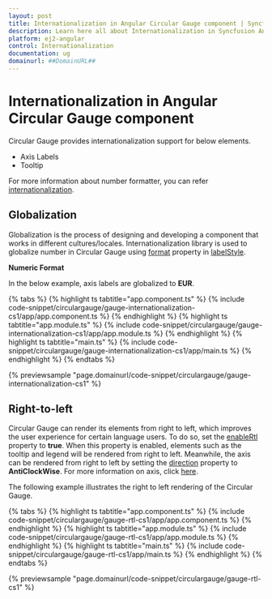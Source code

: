 ```yaml
---
layout: post
title: Internationalization in Angular Circular Gauge component | Syncfusion
description: Learn here all about Internationalization in Syncfusion Angular Circular Gauge component of Syncfusion Essential JS 2 and more.
platform: ej2-angular
control: Internationalization 
documentation: ug
domainurl: ##DomainURL##
---
```


# Internationalization in Angular Circular Gauge component

Circular Gauge provides internationalization support for below elements.

* Axis Labels
* Tooltip

For more information about number formatter, you can refer [internationalization](https://ej2.syncfusion.com/documentation/common/internationalization/).

## Globalization

Globalization is the process of designing and developing a component that works in different cultures/locales.
Internationalization library is used to globalize number in Circular Gauge using [format](https://ej2.syncfusion.com/angular/documentation/api/circular-gauge/label/#format-string) property in [labelStyle](https://ej2.syncfusion.com/angular/documentation/api/circular-gauge/label).

<!-- markdownlint-disable MD036 -->
**Numeric Format**

In the below example, axis labels are globalized to **EUR**.

{% tabs %}
{% highlight ts tabtitle="app.component.ts" %}
{% include code-snippet/circulargauge/gauge-internationalization-cs1/app/app.component.ts %}
{% endhighlight %}
{% highlight ts tabtitle="app.module.ts" %}
{% include code-snippet/circulargauge/gauge-internationalization-cs1/app/app.module.ts %}
{% endhighlight %}
{% highlight ts tabtitle="main.ts" %}
{% include code-snippet/circulargauge/gauge-internationalization-cs1/app/main.ts %}
{% endhighlight %}
{% endtabs %}
  
{% previewsample "page.domainurl/code-snippet/circulargauge/gauge-internationalization-cs1" %}

## Right-to-left

Circular Gauge can render its elements from right to left, which improves the user experience for certain language users. To do so, set the [enableRtl](https://helpej2.syncfusion.com/angular/documentation/api/circular-gauge/#enablertl) property to **true**. When this property is enabled, elements such as the tooltip and legend will be rendered from right to left. Meanwhile, the axis can be rendered from right to left by setting the [direction](https://helpej2.syncfusion.com/angular/documentation/api/circular-gauge/axisModel/#direction) property to **AntiClockWise**. For more information on axis, click [here](https://ej2.syncfusion.com/angular/documentation/circular-gauge/gauge-axes#angles-and-direction).

The following example illustrates the right to left rendering of the Circular Gauge.

{% tabs %}
{% highlight ts tabtitle="app.component.ts" %}
{% include code-snippet/circulargauge/gauge-rtl-cs1/app/app.component.ts %}
{% endhighlight %}
{% highlight ts tabtitle="app.module.ts" %}
{% include code-snippet/circulargauge/gauge-rtl-cs1/app/app.module.ts %}
{% endhighlight %}
{% highlight ts tabtitle="main.ts" %}
{% include code-snippet/circulargauge/gauge-rtl-cs1/app/main.ts %}
{% endhighlight %}
{% endtabs %}
  
{% previewsample "page.domainurl/code-snippet/circulargauge/gauge-rtl-cs1" %}
